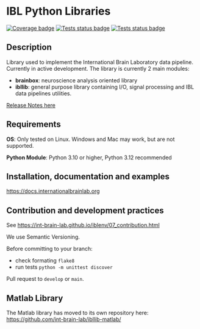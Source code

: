 # IBL Python Libraries
[![Coverage badge](https://img.shields.io/endpoint.svg?url=https%3A%2F%2Fibllib.hooks.internationalbrainlab.org%2Fcoverage%2Fibllib%2Fmaster)](https://ibllib.hooks.internationalbrainlab.org/coverage/master)
[![Tests status badge](https://img.shields.io/endpoint.svg?url=https%3A%2F%2Fibllib.hooks.internationalbrainlab.org%2Ftests%2Fibllib%2Fmaster)](https://ibllib.hooks.internationalbrainlab.org/logs/records/master)
[![Tests status badge](https://img.shields.io/endpoint?label=develop&url=https%3A%2F%2Fibllib.hooks.internationalbrainlab.org%2Ftests%2Fibllib%2Fdevelop)](https://ibllib.hooks.internationalbrainlab.org/logs/records/develop)

## Description
Library used to implement the International Brain Laboratory data pipeline. Currently in active development.
The library is currently 2 main modules:
-   **brainbox**: neuroscience analysis oriented library
-   **ibllib**: general purpose library containing I/O, signal processing and IBL data pipelines utilities.

[Release Notes here](CHANGELOG.md)

## Requirements
**OS**: Only tested on Linux. Windows and Mac may work, but are not supported.

**Python Module**: Python 3.10 or higher, Python 3.12 recommended

## Installation, documentation and examples
https://docs.internationalbrainlab.org


## Contribution and development practices
See https://int-brain-lab.github.io/iblenv/07_contribution.html

We use Semantic Versioning.

Before committing to your branch:
-   check formating `flake8`
-   run tests `python -m unittest discover`

Pull request to `develop` or `main`.


## Matlab Library
The Matlab library has moved to its own repository here: https://github.com/int-brain-lab/ibllib-matlab/
